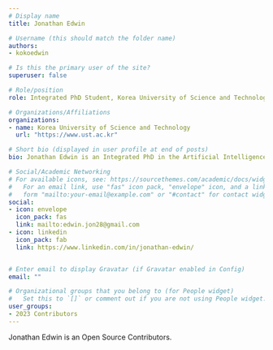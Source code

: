 ```yaml
---
# Display name
title: Jonathan Edwin

# Username (this should match the folder name)
authors:
- kokoedwin

# Is this the primary user of the site?
superuser: false

# Role/position
role: Integrated PhD Student, Korea University of Science and Technology

# Organizations/Affiliations
organizations:
- name: Korea University of Science and Technology
  url: "https://www.ust.ac.kr"

# Short bio (displayed in user profile at end of posts)
bio: Jonathan Edwin is an Integrated PhD in the Artificial Intelligence at the Korea University of Science and Technology.

# Social/Academic Networking
# For available icons, see: https://sourcethemes.com/academic/docs/widgets/#icons
#   For an email link, use "fas" icon pack, "envelope" icon, and a link in the
#   form "mailto:your-email@example.com" or "#contact" for contact widget.
social:
- icon: envelope
  icon_pack: fas
  link: mailto:edwin.jon28@gmail.com
- icon: linkedin
  icon_pack: fab
  link: https://www.linkedin.com/in/jonathan-edwin/


# Enter email to display Gravatar (if Gravatar enabled in Config)
email: ""

# Organizational groups that you belong to (for People widget)
#   Set this to `[]` or comment out if you are not using People widget.  
user_groups:
- 2023 Contributors
---
```

Jonathan Edwin is  an Open Source Contributors.

